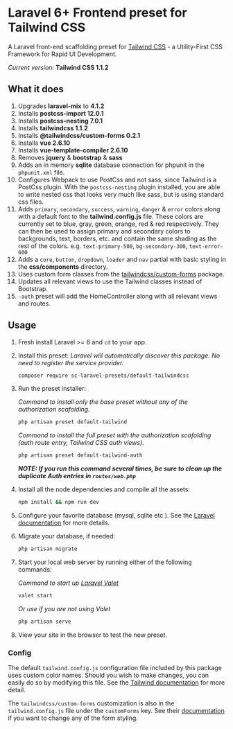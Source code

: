 # Laravel 6+ Frontend preset for Tailwind CSS

A Laravel front-end scaffolding preset for [Tailwind CSS](https://tailwindcss.com) - a Utility-First CSS Framework for Rapid UI Development.

*Current version:* **Tailwind CSS 1.1.2**

## What it does

1. Upgrades **laravel-mix** to **4.1.2**
1. Installs **postcss-import 12.0.1**
1. Installs **postcss-nesting 7.0.1**
1. Installs **tailwindcss 1.1.2**
1. Installs **@tailwindcss/custom-forms 0.2.1**
1. Installs **vue 2.6.10**
1. Installs **vue-template-compiler 2.6.10**
1. Removes **jquery** & **bootstrap** & **sass**
1. Adds an in memory **sqlite** database connection for phpunit in the `phpunit.xml` file.
1. Configures Webpack to use PostCss and not sass, since Tailwind is a PostCss plugin. With the `postcss-nesting` plugin installed, you are able to write nested css that looks very much like sass, but is using standard css files.
1. Adds `primary`, `secondary`, `success`, `warning`, `danger` & `error` colors along with a default font to the **tailwind.config.js** file. These colors are currently set to blue, gray, green, orange, red & red respectively. They can then be used to assign primary and secondary colors to backgrounds, text, borders, etc. and contain the same shading as the rest of the colors. e.g. `text-primary-500`, `bg-secondary-300`, `text-error-600`
1. Adds a `core`, `button`, `dropdown`, `loader` and `nav` partial with basic styling in the **css/components** directory.
1. Uses custom form classes from the [tailwindcss/custom-forms](https://github.com/tailwindcss/custom-forms) package.
1. Updates all relevant views to use the Tailwind classes instead of Bootstrap.
1. `-auth` preset will add the HomeController along with all relevant views and routes.


## Usage

1. Fresh install Laravel >= 6 and `cd` to your app.
1. Install this preset:
    *Laravel will automatically discover this package. No need to register the service provider.*
    ```bash
    composer require sc-laravel-presets/default-tailwindcss
    ```
1. Run the preset installer:

    *Command to install only the base preset without any of the authorization scafolding.*
    ```bash
    php artisan preset default-tailwind
    ```
    *Command to install the full preset with the authorization scafolding (auth route entry, Tailwind CSS auth views).*
    ```bash
    php artisan preset default-tailwind-auth
    ```
    ***NOTE: If you run this command several times, be sure to clean up the duplicate Auth entries in `routes/web.php`***
1. Install all the node dependencies and compile all the assets:
    ```bash
    npm install && npm run dev
    ``` 
1. Configure your favorite database (mysql, sqlite etc.). See the [Laravel documentation](https://laravel.com/docs/6.x/database) for more details.
1. Migrate your database, if needed:
    ```bash
    php artisan migrate
    ```
1. Start your local web server by running either of the following commands:

    *Command to start up [Laravel Valet](https://laravel.com/docs/6.x/valet)*
    ```bash
    valet start
    ```
    *Or use if you are not using Valet*
    ```bash
    php artisan serve
    ```
1. View your site in the browser to test the new preset.

### Config

The default `tailwind.config.js` configuration file included by this package uses custom color names. Should you wish to make changes, you can easily do so by modifying this file. See the [Tailwind documentation](https://tailwindcss.com/docs/configuration) for more detail.

The `tailwindcss/custom-forms` customization is also in the `tailwind.config.js` file under the `customForms` key. See their [documentation](https://tailwindcss-custom-forms.netlify.com/) if you want to change any of the form styling.
